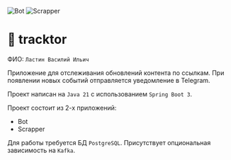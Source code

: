 ![Bot](https://github.com/cyberpunkoff/tinkoff-java-course-backend-project/actions/workflows/bot.yml/badge.svg)
![Scrapper](https://github.com/cyberpunkoff/tinkoff-java-course-backend-project/actions/workflows/scrapper.yml/badge.svg)

# 🚜 tracktor

ФИО: `Ластин Василий Ильич`

Приложение для отслеживания обновлений контента по ссылкам.
При появлении новых событий отправляется уведомление в Telegram.

Проект написан на `Java 21` с использованием `Spring Boot 3`.

Проект состоит из 2-х приложений:
* Bot
* Scrapper

Для работы требуется БД `PostgreSQL`. Присутствует опциональная зависимость на `Kafka`.
